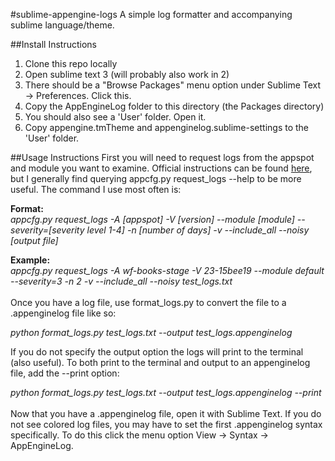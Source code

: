 #sublime-appengine-logs
A simple log formatter and accompanying sublime language/theme.  


##Install Instructions
1.  Clone this repo locally
2.  Open sublime text 3 (will probably also work in 2)
3.  There should be a "Browse Packages" menu option under Sublime Text -> Preferences.  Click this.
4.  Copy the AppEngineLog folder to this directory (the Packages directory)
5.  You should also see a 'User' folder.  Open it.
6.  Copy appengine.tmTheme and appenginelog.sublime-settings to the 'User' folder.


##Usage Instructions
First you will need to request logs from the appspot and module you want to examine.  Official instructions can be found [here](https://developers.google.com/appengine/docs/python/tools/uploadinganapp#Python_Downloading_logs), but I generally find querying appcfg.py request_logs --help to be more useful.  The command I use most often is:

**Format:**<br/>
*appcfg.py request_logs -A [appspot] -V [version] --module [module] --severity=[severity level 1-4] -n [number of days] -v --include_all --noisy [output file]*

**Example:**<br/>
*appcfg.py request_logs -A wf-books-stage -V 23-15bee19 --module default --severity=3 -n 2 -v --include_all --noisy test_logs.txt*
<br /><br />
Once you have a log file, use format_logs.py to convert the file to a .appenginelog file like so:

*python format_logs.py test_logs.txt --output test_logs.appenginelog*

If you do not specify the output option the logs will print to the terminal (also useful).  To both print to the terminal and output to an appenginelog file, add the --print option:

*python format_logs.py test_logs.txt --output test_logs.appenginelog --print*
<br /><br />
Now that you have a .appenginelog file, open it with Sublime Text.  If you do not see colored log files, you may have to set the first .appenginelog syntax specifically.  To do this click the menu option View -> Syntax -> AppEngineLog.  
